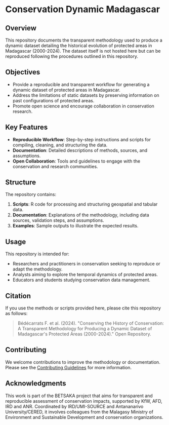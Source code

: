 # Conservation Dynamic Madagascar

## Overview
This repository documents the transparent methodology used to produce a dynamic dataset detailing the historical evolution of protected areas in Madagascar (2000-2024). The dataset itself is not hosted here but can be reproduced following the procedures outlined in this repository.

## Objectives
- Provide a reproducible and transparent workflow for generating a dynamic dataset of protected areas in Madagascar.
- Address the limitations of static datasets by preserving information on past configurations of protected areas.
- Promote open science and encourage collaboration in conservation research.

## Key Features
- **Reproducible Workflow**: Step-by-step instructions and scripts for compiling, cleaning, and structuring the data.
- **Documentation**: Detailed descriptions of methods, sources, and assumptions.
- **Open Collaboration**: Tools and guidelines to engage with the conservation and research communities.

## Structure
The repository contains:
1. **Scripts**: R code for processing and structuring geospatial and tabular data.
2. **Documentation**: Explanations of the methodology, including data sources, validation steps, and assumptions.
3. **Examples**: Sample outputs to illustrate the expected results.

## Usage
This repository is intended for:
- Researchers and practitioners in conservation seeking to reproduce or adapt the methodology.
- Analysts aiming to explore the temporal dynamics of protected areas.
- Educators and students studying conservation data management.

## Citation
If you use the methods or scripts provided here, please cite this repository as follows:
> Bédécarrats F. et al. (2024). "Conserving the History of Conservation: A Transparent Methodology for Producing a Dynamic Dataset of Madagascar's Protected Areas (2000-2024)." Open Repository.

## Contributing
We welcome contributions to improve the methodology or documentation. Please see the [Contributing Guidelines](docs/contributing.md) for more information.

## Acknowledgments
This work is part of the BETSAKA project that aims for transparent and reproducible assessment of conservation impacts, supported by KfW, AFD, IRD and ANR. Coordinated by IRD/UMI-SOURCE and Antananarivo University/CERED, it involves colleagues from the Malagasy Ministry of Environment and Sustainable Development and conservation organizations.
